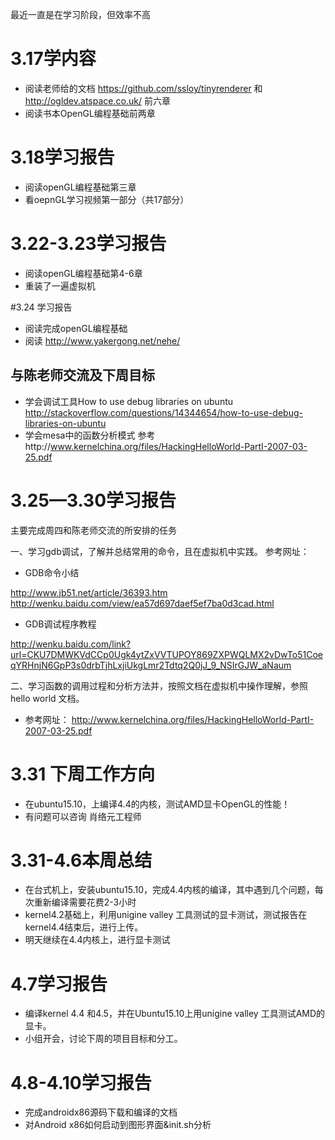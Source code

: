 ﻿

最近一直是在学习阶段，但效率不高
# 3.17学内容
  - 阅读老师给的文档 https://github.com/ssloy/tinyrenderer 
  和  http://ogldev.atspace.co.uk/ 前六章
  - 阅读书本OpenGL编程基础前两章

   
# 3.18学习报告
    
  - 阅读openGL编程基础第三章
  - 看oepnGL学习视频第一部分（共17部分）


# 3.22-3.23学习报告

   - 阅读openGL编程基础第4-6章
   - 重装了一遍虚拟机

#3.24 学习报告

   - 阅读完成openGL编程基础
   - 阅读 http://www.yakergong.net/nehe/

## 与陈老师交流及下周目标
   - 学会调试工具How to use debug libraries on ubuntu http://stackoverflow.com/questions/14344654/how-to-use-debug-libraries-on-ubuntu
   - 学会mesa中的函数分析模式 参考http://www.kernelchina.org/files/HackingHelloWorld-PartI-2007-03-25.pdf


# 3.25—3.30学习报告
  主要完成周四和陈老师交流的所安排的任务
  
一、学习gdb调试，了解并总结常用的命令，且在虚拟机中实践。
 参考网址： 
 
 - GDB命令小结

  http://www.jb51.net/article/36393.htm
  http://wenku.baidu.com/view/ea57d697daef5ef7ba0d3cad.html
 
 - GDB调试程序教程 
 
 http://wenku.baidu.com/link?url=CKU7DMWKVdCCp0Ugk4ytZxVVTUPOY869ZXPWQLMX2vDwTo51CoeqYRHnjN6GpP3s0drbTjhLxjiUkgLmr2Tdtq2Q0jJ_9_NSIrGJW_aNaum
  


二、学习函数的调用过程和分析方法并，按照文档在虚拟机中操作理解，参照 hello world 文档。 

 - 参考网址：  http://www.kernelchina.org/files/HackingHelloWorld-PartI-2007-03-25.pdf 

# 3.31 下周工作方向

 - 在ubuntu15.10，上编译4.4的内核，测试AMD显卡OpenGL的性能！
 - 有问题可以咨询 肖络元工程师 

# 3.31-4.6本周总结

   
   - 在台式机上，安装ubuntu15.10，完成4.4内核的编译，其中遇到几个问题，每次重新编译需要花费2-3小时
   - kernel4.2基础上，利用unigine valley 工具测试的显卡测试，测试报告在kernel4.4结束后，进行上传。
   - 明天继续在4.4内核上，进行显卡测试 


# 4.7学习报告
    
- 编译kernel 4.4 和4.5，并在Ubuntu15.10上用unigine valley 工具测试AMD的显卡。
- 小组开会，讨论下周的项目目标和分工。

# 4.8-4.10学习报告
- 完成androidx86源码下载和编译的文档
- 对Android x86如何启动到图形界面&init.sh分析
